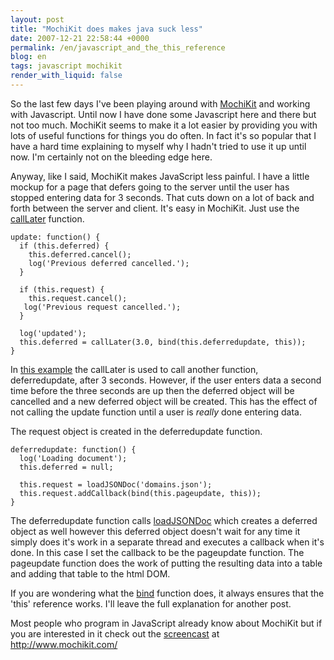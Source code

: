```yaml
---
layout: post
title: "MochiKit does makes java suck less"
date: 2007-12-21 22:58:44 +0000
permalink: /en/javascript_and_the_this_reference
blog: en
tags: javascript mochikit
render_with_liquid: false
---
```


So the last few days I've been playing around with
[MochiKit](http://www.mochikit.com/) and working with Javascript. Until now I
have done some Javascript here and there but not too much. MochiKit seems to
make it a lot easier by providing you with lots of useful functions for things
you do often. In fact it's so popular that I have a hard time explaining to
myself why I hadn't tried to use it up until now. I'm certainly not on the
bleeding edge here.

Anyway, like I said, MochiKit makes JavaScript less painful. I have a little
mockup for a page that defers going to the server until the user has stopped
entering data for 3 seconds. That cuts down on a lot of back and forth between
the server and client. It's easy in MochiKit. Just use the
[callLater](http://www.mochikit.com/doc/html/MochiKit/Async.html#fn-calllater)
function.

```
update: function() {
  if (this.deferred) {
    this.deferred.cancel();
    log('Previous deferred cancelled.');
  }

  if (this.request) {
    this.request.cancel();
   log('Previous request cancelled.');
  }

  log('updated');
  this.deferred = callLater(3.0, bind(this.deferredupdate, this));
}
```

In [this example](/assets/demos/files/calllatertest.html) the callLater is used to call
another function, deferredupdate, after 3 seconds. However, if the user enters
data a second time before the three seconds are up then the deferred object
will be cancelled and a new deferred object will be created. This has the
effect of not calling the update function until a user is _really_ done
entering data.

The request object is created in the deferredupdate function.

```
deferredupdate: function() {
  log('Loading document');
  this.deferred = null;

  this.request = loadJSONDoc('domains.json');
  this.request.addCallback(bind(this.pageupdate, this));
}
```

The deferredupdate function calls
[loadJSONDoc](http://www.mochikit.com/doc/html/MochiKit/Async.html#fn-loadjsondoc)
which creates a deferred object as well however this deferred object doesn't
wait for any time it simply does it's work in a separate thread and executes a
callback when it's done. In this case I set the callback to be the pageupdate
function. The pageupdate function does the work of putting the resulting data
into a table and adding that table to the html DOM.

If you are wondering what the
[bind](http://mochikit.com/doc/html/MochiKit/Base.html#fn-bind) function does,
it always ensures that the 'this' reference works. I'll leave the full
explanation for another post.

Most people who program in JavaScript already know about MochiKit but if you
are interested in it check out the
[screencast](http://mochikit.com/screencasts/MochiKit_Intro-1.mov) at
http://www.mochikit.com/
